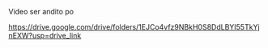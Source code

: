 Video ser andito po

https://drive.google.com/drive/folders/1EJCo4vfz9NBkH0S8DdLBYI55TkYjnEXW?usp=drive_link
